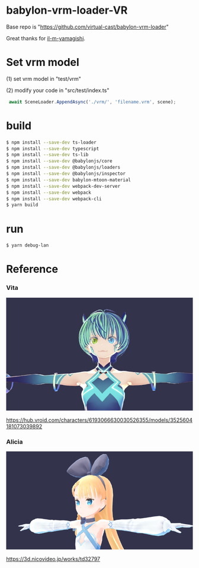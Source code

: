 # babylon-vrm-loader-VR
Base repo is  "https://github.com/virtual-cast/babylon-vrm-loader"

Great thanks for [il-m-yamagishi](https://github.com/il-m-yamagishi).

# Set vrm model

(1) set vrm model in "test/vrm"

(2) modify your code in "src/test/index.ts"

```js
 await SceneLoader.AppendAsync('./vrm/', 'filename.vrm', scene);
```

# build

```bash 
$ npm install --save-dev ts-loader
$ npm install --save-dev typescript  
$ npm install --save-dev ts-lib
$ npm install --save-dev @babylonjs/core
$ npm install --save-dev @babylonjs/loaders
$ npm install --save-dev @babylonjs/inspector
$ npm install --save-dev babylon-mtoon-material 
$ npm install --save-dev webpack-dev-server
$ npm install --save-dev webpack 
$ npm install --save-dev webpack-cli
$ yarn build
```

# run
```bash
$ yarn debug-lan
```

# Reference

### Vita

![vita.jpg](./img/vita.jpg)

https://hub.vroid.com/characters/6193066630030526355/models/3525604181073039892

### Alicia

![alicia.png](./img/alicia.png)

https://3d.nicovideo.jp/works/td32797

